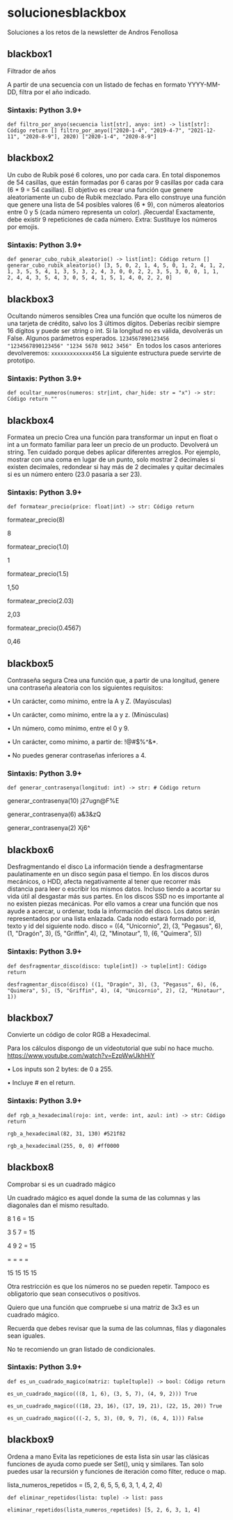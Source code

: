 # solucionesblackbox
Soluciones a los retos de la newsletter de Andros Fenollosa

## blackbox1
Filtrador de años

A partir de una secuencia con un listado de fechas en formato YYYY-MM-DD, filtra por el año indicado.

### Sintaxis: Python 3.9+

`def filtro_por_anyo(secuencia list[str], anyo: int) -> list[str]:
    Código
    return []
filtro_por_anyo(["2020-1-4", "2019-4-7", "2021-12-11", "2020-8-9"], 2020)
["2020-1-4", "2020-8-9"]`

## blackbox2
Un cubo de Rubik posé 6 colores, uno por cada cara. En total disponemos de 54 casillas, que están formadas por 6 caras por 9 casillas por cada cara (6 * 9 = 54 casillas).
El objetivo es crear una función que genere aleatoriamente un cubo de Rubik mezclado. Para ello construye una función que genere una lista de 54 posibles valores (6 * 9), con números aleatorios entre 0 y 5 (cada número representa un color).
¡Recuerda! Exactamente, debe existir 9 repeticiones de cada número.
Extra: Sustituye los números por emojis.

### Sintaxis: Python 3.9+
`def generar_cubo_rubik_aleatorio() -> list[int]:
Código
return []
generar_cubo_rubik_aleatorio()
 [3, 5, 0, 2, 1, 4, 5, 0, 1, 2, 4, 1, 2, 1, 3, 5, 5, 4, 1, 3, 5, 3, 2, 4, 3, 0, 0, 2, 2, 3, 5, 3, 0, 0, 1, 1, 2, 4, 4, 3, 5, 4, 3, 0, 5, 4, 1, 5, 1, 4, 0, 2, 2, 0]
`

## blackbox3
Ocultando números sensibles
Crea una función que oculte los números de una tarjeta de crédito, salvo los 3 últimos dígitos. Deberías recibir siempre 16 dígitos y puede ser string o int.
Si la longitud no es válida, devolverás un False.
Algunos parámetros esperados.
``1234567890123456
"1234567890123456"
"1234 5678 9012 3456"
``
En todos los casos anteriores devolveremos:
``xxxxxxxxxxxxx456``
La siguiente estructura puede servirte de prototipo.

### Sintaxis: Python 3.9+
``def ocultar_numeros(numeros: str|int, char_hide: str = "x") -> str:
 Código
return ""``

## blackbox4
Formatea un precio
Crea una función para transformar un input en float o int a un formato familiar para leer un precio de un producto. Devolverá un string.
Ten cuidado porque debes aplicar diferentes arreglos. Por ejemplo, mostrar con una coma en lugar de un punto, solo mostrar 2 decimales si existen decimales, redondear si hay más de 2 decimales y quitar decimales si es un número entero (23.0 pasaría a ser 23).
### Sintaxis: Python 3.9+
``def formatear_precio(price: float|int) -> str:
 Código
return``

formatear_precio(8)

8

formatear_precio(1.0)

1

formatear_precio(1.5)

1,50

formatear_precio(2.03)

2,03

formatear_precio(0.4567)

0,46

## blackbox5
Contraseña segura
Crea una función que, a partir de una longitud, genere una contraseña aleatoria con los siguientes requisitos:

•	Un carácter, como mínimo, entre la A y Z. (Mayúsculas)

•	Un carácter, como mínimo, entre la a y z. (Minúsculas)

•	Un número, como mínimo, entre el 0 y 9.

•	Un carácter, como mínimo, a partir de: !@#$%^&*.

•	No puedes generar contraseñas inferiores a 4.

### Sintaxis: Python 3.9+
``def generar_contrasenya(longitud: int) -> str:
    # Código
    return``

generar_contrasenya(10)
 j27ugn@F%E

generar_contrasenya(6)
 a&3&zQ

generar_contrasenya(2)
 Xj6^

## blackbox6
Desfragmentando el disco
La información tiende a desfragmentarse paulatinamente en un disco según pasa el tiempo. En los discos duros mecánicos, o HDD, afecta negativamente al tener que recorrer más distancia para leer o escribir los mismos datos. Incluso tiendo a acortar su vida útil al desgastar más sus partes. En los discos SSD no es importante al no existen piezas mecánicas.
Por ello vamos a crear una función que nos ayude a acercar, u ordenar, toda la información del disco. Los datos serán representados por una lista enlazada. Cada nodo estará formado por: id, texto y id del siguiente nodo.
disco = ((4, "Unicornio", 2), (3, "Pegasus", 6), (1, "Dragón", 3), (5, "Griffin", 4), (2, "Minotaur", 1), (6, "Quimera", 5))

### Sintaxis: Python 3.9+
``def desfragmentar_disco(disco: tuple[int]) -> tuple[int]:
 Código
return``

``desfragmentar_disco(disco)
 ((1, "Dragón", 3), (3, "Pegasus", 6), (6, "Quimera", 5), (5, "Griffin", 4), (4, "Unicornio", 2), (2, "Minotaur", 1))
``

## blackbox7
Convierte un código de color RGB a Hexadecimal.

Para los cálculos dispongo de un vídeotutorial que subí no hace mucho.
https://www.youtube.com/watch?v=EzpWwUkhHiY

•	Los inputs son 2 bytes: de 0 a 255.

•	Incluye # en el return.

### Sintaxis: Python 3.9+
``def rgb_a_hexadecimal(rojo: int, verde: int, azul: int) -> str:
Código
return``

``rgb_a_hexadecimal(82, 31, 130)
 #521f82``

``rgb_a_hexadecimal(255, 0, 0)
 #ff0000``

## blackbox8
Comprobar si es un cuadrado mágico

Un cuadrado mágico es aquel donde la suma de las columnas y las diagonales dan el mismo resultado.

8  1  6  = 15

3  5  7  = 15

4  9  2  = 15

=  =  =  =

15 15 15  15

Otra restricción es que los números no se pueden repetir. Tampoco es obligatorio que sean consecutivos o positivos.

Quiero que una función que compruebe si una matriz de 3x3 es un cuadrado mágico. 

Recuerda que debes revisar que la suma de las columnas, filas y diagonales sean iguales.

No te recomiendo un gran listado de condicionales.


### Sintaxis: Python 3.9+

``def es_un_cuadrado_magico(matriz: tuple[tuple]) -> bool:
Código
return``

``es_un_cuadrado_magico(((8, 1, 6), (3, 5, 7), (4, 9, 2)))
 True``

``es_un_cuadrado_magico(((18, 23, 16), (17, 19, 21), (22, 15, 20))
 True``

``es_un_cuadrado_magico(((-2, 5, 3), (0, 9, 7), (6, 4, 1)))
 False``

## blackbox9

Ordena a mano
Evita las repeticiones de esta lista sin usar las clásicas funciones de ayuda como puede ser Set(), uniq y similares. 
Tan solo puedes usar la recursión y funciones de iteración como filter, reduce o map.

lista_numeros_repetidos = (5, 2, 6, 5, 5, 6, 3, 1, 4, 2, 4)

``def eliminar_repetidos(lista: tuple) -> list:
pass``

``eliminar_repetidos(lista_numeros_repetidos)
 [5, 2, 6, 3, 1, 4]``
